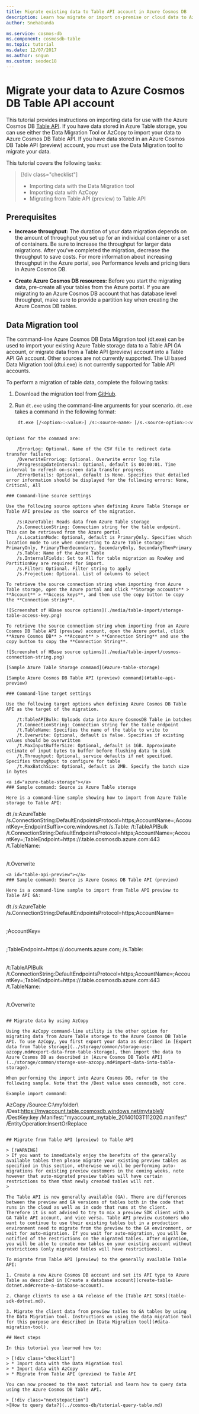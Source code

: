 ```yaml
---
title: Migrate existing data to Table API account in Azure Cosmos DB 
description: Learn how migrate or import on-premise or cloud data to Azure Table API account in Azure Cosmos DB.
author: SnehaGunda

ms.service: cosmos-db
ms.component: cosmosdb-table
ms.topic: tutorial
ms.date: 12/07/2017
ms.author: sngun
ms.custom: seodec18
---
```


# Migrate your data to Azure Cosmos DB Table API account

This tutorial provides instructions on importing data for use with the Azure Cosmos DB [Table API](table-introduction.md). If you have data stored in Azure Table storage, you can use either the Data Migration Tool or AzCopy to import your data to Azure Cosmos DB Table API. If you have data stored in an Azure Cosmos DB Table API (preview) account, you must use the Data Migration tool to migrate your data. 

This tutorial covers the following tasks:

> [!div class="checklist"]
> * Importing data with the Data Migration tool
> * Importing data with AzCopy
> * Migrating from Table API (preview) to Table API 

## Prerequisites

* **Increase throughput:** The duration of your data migration depends on the amount of throughput you set up for an individual container or a set of containers. Be sure to increase the throughput for larger data migrations. After you've completed the migration, decrease the throughput to save costs. For more information about increasing throughput in the Azure portal, see Performance levels and pricing tiers in Azure Cosmos DB.

* **Create Azure Cosmos DB resources:** Before you start the migrating data, pre-create all your tables from the Azure portal. If you are migrating to an Azure Cosmos DB account that has database level throughput, make sure to provide a partition key when creating the Azure Cosmos DB tables.

## Data Migration tool

The command-line Azure Cosmos DB Data Migration tool (dt.exe) can be used to import your existing Azure Table storage data to a Table API GA account, or migrate data from a Table API (preview) account into a Table API GA account. Other sources are not currently supported. The UI based Data Migration tool (dtui.exe) is not currently supported for Table API accounts. 

To perform a migration of table data, complete the following tasks:

1. Download the migration tool from [GitHub](https://github.com/azure/azure-documentdb-datamigrationtool).
2. Run `dt.exe` using the command-line arguments for your scenario. `dt.exe` takes a command in the following format:

   ```bash
    dt.exe [/<option>:<value>] /s:<source-name> [/s.<source-option>:<value>] /t:<target-name> [/t.<target-option>:<value>] 
```

Options for the command are:

    /ErrorLog: Optional. Name of the CSV file to redirect data transfer failures
    /OverwriteErrorLog: Optional. Overwrite error log file
    /ProgressUpdateInterval: Optional, default is 00:00:01. Time interval to refresh on-screen data transfer progress
    /ErrorDetails: Optional, default is None. Specifies that detailed error information should be displayed for the following errors: None, Critical, All

### Command-line source settings

Use the following source options when defining Azure Table Storage or Table API preview as the source of the migration.

    /s:AzureTable: Reads data from Azure Table storage
    /s.ConnectionString: Connection string for the table endpoint. This can be retrieved from the Azure portal
    /s.LocationMode: Optional, default is PrimaryOnly. Specifies which location mode to use when connecting to Azure Table storage: PrimaryOnly, PrimaryThenSecondary, SecondaryOnly, SecondaryThenPrimary
    /s.Table: Name of the Azure Table
    /s.InternalFields: Set to All for table migration as RowKey and PartitionKey are required for import.
    /s.Filter: Optional. Filter string to apply
    /s.Projection: Optional. List of columns to select

To retrieve the source connection string when importing from Azure Table storage, open the Azure portal and click **Storage accounts** > **Account** > **Access keys**, and then use the copy button to copy the **Connection string**.

![Screenshot of HBase source options](./media/table-import/storage-table-access-key.png)

To retrieve the source connection string when importing from an Azure Cosmos DB Table API (preview) account, open the Azure portal, click **Azure Cosmos DB** > **Account** > **Connection String** and use the copy button to copy the **Connection String**.

![Screenshot of HBase source options](./media/table-import/cosmos-connection-string.png)

[Sample Azure Table Storage command](#azure-table-storage)

[Sample Azure Cosmos DB Table API (preview) command](#table-api-preview)

### Command-line target settings

Use the following target options when defining Azure Cosmos DB Table API as the target of the migration.

    /t:TableAPIBulk: Uploads data into Azure CosmosDB Table in batches
    /t.ConnectionString: Connection string for the table endpoint
    /t.TableName: Specifies the name of the table to write to
    /t.Overwrite: Optional, default is false. Specifies if existing values should be overwritten
    /t.MaxInputBufferSize: Optional, default is 1GB. Approximate estimate of input bytes to buffer before flushing data to sink
    /t.Throughput: Optional, service defaults if not specified. Specifies throughput to configure for table
    /t.MaxBatchSize: Optional, default is 2MB. Specify the batch size in bytes

<a id="azure-table-storage"></a>
### Sample command: Source is Azure Table storage

Here is a command-line sample showing how to import from Azure Table storage to Table API:

```
dt /s:AzureTable /s.ConnectionString:DefaultEndpointsProtocol=https;AccountName=<Azure Table storage account name>;AccountKey=<Account Key>;EndpointSuffix=core.windows.net /s.Table:<Table name> /t:TableAPIBulk /t.ConnectionString:DefaultEndpointsProtocol=https;AccountName=<Azure Cosmos DB account name>;AccountKey=<Azure Cosmos DB account key>;TableEndpoint=https://<Account name>.table.cosmosdb.azure.com:443 /t.TableName:<Table name> /t.Overwrite
```
<a id="table-api-preview"></a>
### Sample command: Source is Azure Cosmos DB Table API (preview)

Here is a command-line sample to import from Table API preview to Table API GA:

```
dt /s:AzureTable /s.ConnectionString:DefaultEndpointsProtocol=https;AccountName=<Table API preview account name>;AccountKey=<Table API preview account key>;TableEndpoint=https://<Account Name>.documents.azure.com; /s.Table:<Table name> /t:TableAPIBulk /t.ConnectionString:DefaultEndpointsProtocol=https;AccountName=<Azure Cosmos DB account name>;AccountKey=<Azure Cosmos DB account key>;TableEndpoint=https://<Account name>.table.cosmosdb.azure.com:443 /t.TableName:<Table name> /t.Overwrite
```

## Migrate data by using AzCopy

Using the AzCopy command-line utility is the other option for migrating data from Azure Table storage to the Azure Cosmos DB Table API. To use AzCopy, you first export your data as described in [Export data from Table storage](../storage/common/storage-use-azcopy.md#export-data-from-table-storage), then import the data to Azure Cosmos DB as described in [Azure Cosmos DB Table API](../storage/common/storage-use-azcopy.md#import-data-into-table-storage).

When performing the import into Azure Cosmos DB, refer to the following sample. Note that the /Dest value uses cosmosdb, not core.

Example import command:

```
AzCopy /Source:C:\myfolder\ /Dest:https://myaccount.table.cosmosdb.windows.net/mytable1/ /DestKey:key /Manifest:"myaccount_mytable_20140103T112020.manifest" /EntityOperation:InsertOrReplace
```

## Migrate from Table API (preview) to Table API

> [!WARNING]
> If you want to immediately enjoy the benefits of the generally available tables then please migrate your existing preview tables as specified in this section, otherwise we will be performing auto-migrations for existing preview customers in the coming weeks, note however that auto-migrated preview tables will have certain restrictions to them that newly created tables will not.
> 

The Table API is now generally available (GA). There are differences between the preview and GA versions of tables both in the code that runs in the cloud as well as in code that runs at the client. Therefore it is not advised to try to mix a preview SDK client with a GA Table API account, and vice versa. Table API preview customers who want to continue to use their existing tables but in a production environment need to migrate from the preview to the GA environment, or wait for auto-migration. If you wait for auto-migration, you will be notified of the restrictions on the migrated tables. After migration, you will be able to create new tables on your existing account without restrictions (only migrated tables will have restrictions).

To migrate from Table API (preview) to the generally available Table API:

1. Create a new Azure Cosmos DB account and set its API type to Azure Table as described in [Create a database account](create-table-dotnet.md#create-a-database-account).

2. Change clients to use a GA release of the [Table API SDKs](table-sdk-dotnet.md).

3. Migrate the client data from preview tables to GA tables by using the Data Migration tool. Instructions on using the data migration tool for this purpose are described in [Data Migration tool](#data-migration-tool). 

## Next steps

In this tutorial you learned how to:

> [!div class="checklist"]
> * Import data with the Data Migration tool
> * Import data with AzCopy
> * Migrate from Table API (preview) to Table API

You can now proceed to the next tutorial and learn how to query data using the Azure Cosmos DB Table API. 

> [!div class="nextstepaction"]
>[How to query data?](../cosmos-db/tutorial-query-table.md)
